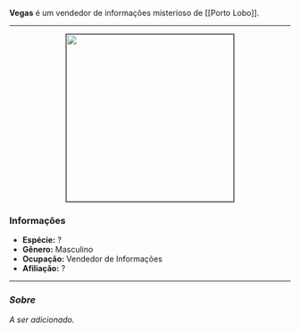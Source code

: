 **Vegas** é um vendedor de informações misterioso de [[Porto Lobo]].

---

<div style="text-align: center;">
<img src="https://images.unsplash.com/flagged/photo-1578074606880-a7f5c9a30418?q=80&w=1372&auto=format&fit=crop&ixlib=rb-4.0.3&ixid=M3wxMjA3fDB8MHxwaG90by1wYWdlfHx8fGVufDB8fHx8fA%3D%3D" height="300" style="border: 1px solid black;">
</div>

### Informações

- **Espécie:** ?
- **Gênero:** Masculino
- **Ocupação:** Vendedor de Informações
- **Afiliação:** ?

---

### *Sobre*

*A ser adicionado.*